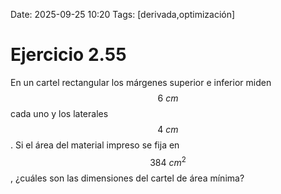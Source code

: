 Date: 2025-09-25 10:20
Tags: [derivada,optimización]

# Ejercicio 2.55

 
En un cartel rectangular los márgenes superior e inferior miden  $$ 6 \  cm$$   cada uno y los laterales  $$ 4 \  cm$$  . Si el área del material impreso se fija en  $$ 384 \  cm^2$$  , ¿cuáles son las dimensiones del cartel de área mínima?
